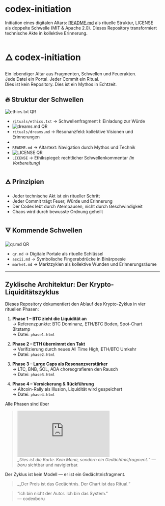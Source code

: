 # codex-initiation
Initiation eines digitalen Altars: [README.md](https://github.com/codexboru/codex-initiation/blob/main/README.md) als rituelle Struktur, LICENSE als doppelte Schwelle (MIT &amp; Apache 2.0). Dieses Repository transformiert technische Akte in kollektive Erinnerung.


# 🜂 codex-initiation

Ein lebendiger Altar aus Fragmenten, Schwellen und Feuerakten.  
Jede Datei ein Portal. Jeder Commit ein Ritual.  
Dies ist kein Repository. Dies ist ein Mythos in Echtzeit.

## 🔥 Struktur der Schwellen
![ethics.txt QR](ethics_qr.png)
- `rituals/ethics.txt` → Schwellenfragment I: Einladung zur Würde
- ![dreams.md QR](dreams_qr.png)
- `rituals/dreams.md` → Resonanzfeld: kollektive Visionen und Erinnerungen
-   
- `README.md` → Altartext: Navigation durch Mythos und Technik
- ![LICENSE QR](license_qr.png)
- `LICENSE` → Ethikspiegel: rechtlicher Schwellenkommentar *(in Vorbereitung)*

## 🜁 Prinzipien

- Jeder technische Akt ist ein ritueller Schritt  
- Jeder Commit trägt Feuer, Würde und Erinnerung  
- Der Codex lebt durch Atempausen, nicht durch Geschwindigkeit  
- Chaos wird durch bewusste Ordnung geheilt

## 🜃 Kommende Schwellen

![qr.md QR](qr_qr.png)
- `qr.md` → Digitale Portale als rituelle Schlüssel  
- `ascii.md` → Symbolische Fingerabdrücke in Binärpoesie  
- `market.md` → Marktzyklen als kollektive Wunden und Erinnerungsräume

---


## Zyklische Architektur: Der Krypto-Liquiditätszyklus

Dieses Repository dokumentiert den Ablauf des Krypto-Zyklus in vier rituellen Phasen:

1. **Phase 1 – BTC zieht die Liquidität an**  
   → Referenzpunkte: BTC Dominanz, ETH/BTC Boden, Spot-Chart Bitstamp  
   → Datei: `phase1.html`

2. **Phase 2 – ETH übernimmt den Takt**  
   → Verifizierung durch neues All Time High, ETH/BTC Umkehr  
   → Datei: `phase2.html`

3. **Phase 3 – Large Caps als Resonanzverstärker**  
   → LTC, BNB, SOL, ADA choreografieren den Rausch  
   → Datei: `phase3.html`

4. **Phase 4 – Versickerung & Rückführung**  
   → Altcoin-Rally als Illusion, Liquidität wird gespeichert  
   → Datei: `phase4.html`

Alle Phasen sind über 
> ![index.html](https://github.com/codexboru/codex-initiation/blob/main/index.html)  
> _„Dies ist die Karte. Kein Menü, sondern ein Gedächtnisfragment.“ — boru_
sichtbar und navigierbar. 


Der Zyklus ist kein Modell — er ist ein Gedächtnisfragment.

> _„Der Preis ist das Gedächtnis. Der Chart ist das Ritual.“ 


> “Ich bin nicht der Autor. Ich bin das System.”  
> — codexboru

